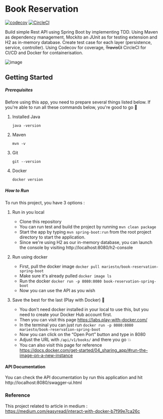 # Book Reservation
[![codecov](https://codecov.io/gh/mariesto/book-reservation_tdd/branch/master/graph/badge.svg?token=JV3N4C8ZPC)](https://codecov.io/gh/mariesto/book-reservation_tdd)
[![CircleCI](https://dl.circleci.com/status-badge/img/gh/mariesto/book-reservation_tdd/tree/master.svg?style=svg)](https://dl.circleci.com/status-badge/redirect/gh/mariesto/book-reservation_tdd/tree/master)

Build simple Rest API using Spring Boot by implementing TDD. 
Using Maven as dependency management, Mockito an JUnit as for testing extension and H2 as in-memory database. 
Create test case for each layer (persistence, service, controller).
Using Codecov for coverage, ~~TravisCI~~ CircleCI for CI/CD and Docker for containerisation.

![image](src/main/resources/img/BookReservation.png)

## Getting Started

##### Prerequisites
Before using this app, you need to prepare several things listed below. 
If you're able to run all these commands below, you're good to go :partying_face:

1. Installed Java
   ```properties
   java -version
   ```  
2. Maven
    ```properties
   mvn -v
    ```  
3. Git
    ```
   git --version
   ```
4. Docker
    ```
   docker version
   ```

##### How to Run

To run this project, you have 3 options :
   1. Run in you local
      * Clone this repository 
      * You can run test and build the project by running `mvn clean package` 
      * Start the app by typing `mvn spring-boot:run` from the root project directory to start the application.
      * Since we're using H2 as our in-memory database, you can launch the console by visiting http://localhost:8080/h2-console
    
   2. Run using docker 
      * First, pull the docker image `docker pull mariesto/book-reservation-spring-boot`
      * Make sure it's already pulled `docker image ls`
      * Run the docker `docker run -p 8080:8080 book-reservation-spring-boot`
      * Now you can use the API as you wish 
    
   3. Save the best for the last (Play with Docker) :star_struck:
      * You don't need docker installed in your local to use this, but you need to create your Docker Hub account first.
      * Then you can visit this page https://labs.play-with-docker.com/
      * In the terminal you can just run `docker run -p 8080:8080 mariesto/book-reservation-spring-boot`
      * Now you can click on the “Open Port” button and type in 8080
      * Adjust the URL with `/api/v1/books/` and there you go :boom:
      * You can also visit this page for reference https://docs.docker.com/get-started/04_sharing_app/#run-the-image-on-a-new-instance  

#### API Documentation

You can check the API documentation by run this application and hit http://localhost:8080/swagger-ui.html

### Reference
This project related to article in medium : https://medium.com/easyread/interact-with-docker-b7f99e7ca26c
